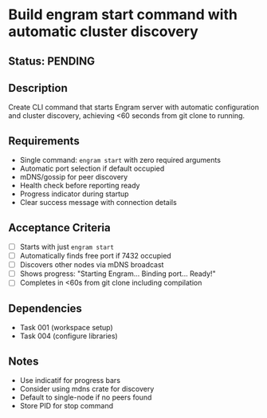 # Build engram start command with automatic cluster discovery

## Status: PENDING

## Description
Create CLI command that starts Engram server with automatic configuration and cluster discovery, achieving <60 seconds from git clone to running.

## Requirements
- Single command: `engram start` with zero required arguments
- Automatic port selection if default occupied
- mDNS/gossip for peer discovery
- Health check before reporting ready
- Progress indicator during startup
- Clear success message with connection details

## Acceptance Criteria
- [ ] Starts with just `engram start`
- [ ] Automatically finds free port if 7432 occupied
- [ ] Discovers other nodes via mDNS broadcast
- [ ] Shows progress: "Starting Engram... Binding port... Ready!"
- [ ] Completes in <60s from git clone including compilation

## Dependencies
- Task 001 (workspace setup)
- Task 004 (configure libraries)

## Notes
- Use indicatif for progress bars
- Consider using mdns crate for discovery
- Default to single-node if no peers found
- Store PID for stop command